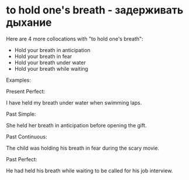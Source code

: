 # to hold one's breath  -  задерживать дыхание




Here are 4 more collocations with "to hold one's breath":

- Hold your breath in anticipation
- Hold your breath in fear
- Hold your breath under water
- Hold your breath while waiting

Examples:

Present Perfect:

I have held my breath under water when swimming laps.

Past Simple:

She held her breath in anticipation before opening the gift.

Past Continuous:

The child was holding his breath in fear during the scary movie.

Past Perfect:

He had held his breath while waiting to be called for his job interview.